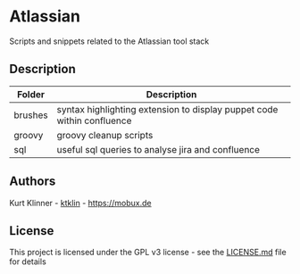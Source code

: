# Atlassian

Scripts and snippets related to the Atlassian tool stack

## Description
| Folder | Description|
|-----|-----|
| brushes | syntax highlighting extension to display puppet code within confluence |
| groovy | groovy cleanup scripts |
| sql | useful sql queries to analyse jira and confluence |

## Authors

Kurt Klinner - [ktklin](https://github.com/ktklin) - https://mobux.de

## License

This project is licensed under the GPL v3 license - see the [LICENSE.md](LICENSE.md) file for details
